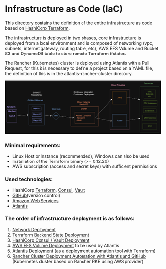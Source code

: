 # Infrastructure as Code (IaC)

This directory contains the definition of the entire infrastructure as code based on [HashiCorp Terraform](https://www.terraform.io).

The infrastructure is deployed in two phases, core infrastructure is deployed from a local environment and is composed of networking (vpc, subnets, internet gateway, routing table, etc), AWS EFS Volume and Bucket S3 and DynamoDB table to store remote Terraform tfstates.

The Rancher (Kubernetes) cluster is deployed using Atlantis with a Pull Request, for this it is necessary to define a project based on a YAML file, the definition of this is in the atlantis-rancher-cluster directory.

![Alt text](../docs/img/atlantis_workflow.png?raw=true "Atlantis Workflow")

### Minimal requirements:

- Linux Host or Instance (recommended), Windows can also be used
- Installation of the Terraform binary (>= 0.12.26)
- AWS subscription (access and secret keys) with sufficient permissions

### Used technologies:
- HashiCorp [Terraform](https://www.terraform.io), [Consul](https://www.consul.io), [Vault](https://www.vaultproject.io)
- [GitHub](https://github.com)(version control)
- [Amazon Web Services](https://aws.amazon.com)
- [Atlantis](https://www.runatlantis.io)

### The order of infrastructure deployment is as follows:

1. [Network Deployment](core/vpc/README.md)
2. [Terraform Backend State Deployment](core/tfbackend/README.md)
3. [HashiCorp Consul / Vault Deployment](core/vault/README.md)
4. [AWS EFS Volume Deployment](core/atlantis-efs/README.md) to be used by Atlantis
5. [Atlantis Deployment](core/atlantis/README.md) (as a deployment automation tool with Terraform)
6. [Rancher Cluster Deployment Automation with Atlantis and GitHub](atlantis-rancher-cluster/README.md) (Kubernetes cluster based on Rancher RKE using AWS provider)